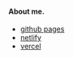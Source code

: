  #### About me.

 - [github pages](https://allen-1998.github.io/)
 - [netlify](https://allen-1998.netlify.app/)
 - [vercel](https://allen-1998.vercel.app/)
